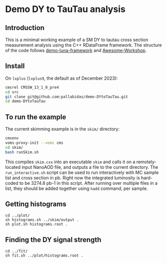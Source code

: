 # Demo DY to TauTau analysis

## Introduction

This is a minimal working example of a SM DY to tautau cross section measurement analysis using the C++ RDataFrame framework. The structure of the code follows [demo-luna-framework](https://gitlab.cern.ch/skkwan/demo-luna-framework) and [Awesome-Workshop](https://awesome-workshop.github.io/awesome-htautau-analysis/05-plot/index.html). 

## Install

On `lxplus` (`lxplus9`, the default as of December 2023): 
```bash
cmsrel CMSSW_13_1_0_pre4
cd src
git clone git@github.com:pallabidas/demo-DYtoTauTau.git
cd demo-DYtoTauTau
```

## To run the example
The current skimming example is in the `skim/` directory:
```bash
cmsenv
voms-proxy-init --voms cms 
cd skim/
bash runSkim.sh
```

This compiles `skim.cxx` into an executable `skim` and calls it on a remotely-located input NanoAOD file, and outputs a file to the current directory.
The `run_interactive.sh` script can be used to run interactively with MC sample list and cross section in pb. Right now the integrated luminosity is hard-coded to be 3274.8 pb-1 in this script. After running over multiple files in a list, they should be added together using `hadd` command, per sample.

## Getting histograms
```
cd ../plot/
sh histograms.sh ../skim/output .
sh plot.sh histograms.root .
```

## Finding the DY signal strength
```
cd ../fit/
sh fit.sh ../plot/histograms.root .
```
